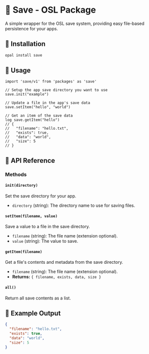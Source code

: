 # 💾 Save - OSL Package

A simple wrapper for the OSL save system, providing easy file-based persistence for your apps.

## 🚀 Installation

```sh
opal install save
```

## 📖 Usage

```osl
import 'save/v1' from 'packages' as 'save'

// Setup the app save directory you want to use
save.init("example")

// Update a file in the app's save data
save.setItem("hello", "world")

// Get an item of the save data
log save.getItem("hello")
// {
//   "filename": "hello.txt",
//   "exists": true,
//   "data": "world",
//   "size": 5
// }
```

## 🔧 API Reference

### Methods

#### `init(directory)`

Set the save directory for your app.

- `directory` (string): The directory name to use for saving files.

#### `setItem(filename, value)`

Save a value to a file in the save directory.

- `filename` (string): The file name (extension optional).
- `value` (string): The value to save.

#### `getItem(filename)`

Get a file's contents and metadata from the save directory.

- `filename` (string): The file name (extension optional).
- **Returns:** `{ filename, exists, data, size }`

#### `all()`

Return all save contents as a list.

## 📝 Example Output

```json
{
  "filename": "hello.txt",
  "exists": true,
  "data": "world",
  "size": 5
}
```
